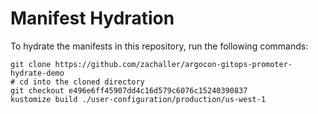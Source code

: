 # Manifest Hydration

To hydrate the manifests in this repository, run the following commands:

```shell
git clone https://github.com/zachaller/argocon-gitops-promoter-hydrate-demo
# cd into the cloned directory
git checkout e496e6ff45907dd4c16d579c6076c15240390837
kustomize build ./user-configuration/production/us-west-1
```
